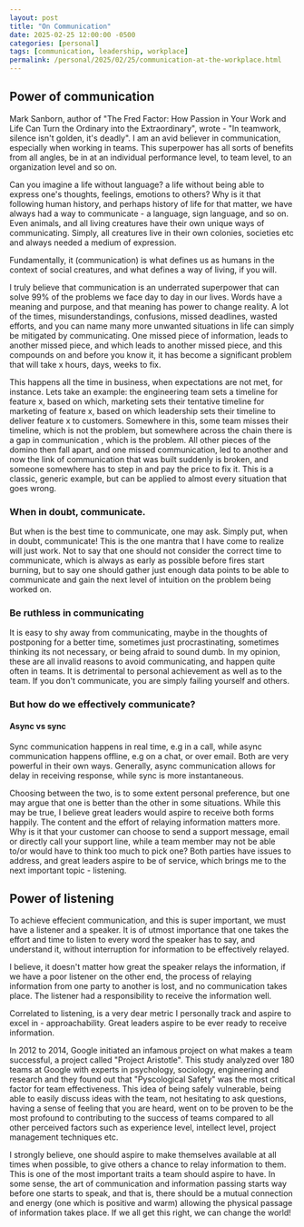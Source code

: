 ```yaml
---
layout: post
title: "On Communication"
date: 2025-02-25 12:00:00 -0500
categories: [personal]
tags: [communication, leadership, workplace]
permalink: /personal/2025/02/25/communication-at-the-workplace.html
---
```


## Power of communication

Mark Sanborn, author of "The Fred Factor: How Passion in Your Work and Life Can Turn the Ordinary into the Extraordinary", wrote - "In teamwork, silence isn't golden, it's deadly". I am an avid believer in communication, especially when working in teams. This superpower has all sorts of benefits from all angles, be in at an individual performance level, to team level, to an organization level and so on. 

Can you imagine a life without language? a life without being able to express one's thoughts, feelings, emotions to others? Why is it that following human history, and perhaps history of life for that matter, we have always had a way to communicate - a language, sign language, and so on. Even animals, and all living creatures have their own unique ways of communicating. Simply, all creatures live in their own colonies, societies etc and always needed a medium of expression.

Fundamentally, it (communication) is what defines us as humans in the context of social creatures, and what defines a way of living, if you will.

I truly believe that communication is an underrated superpower that can solve 99% of the problems we face day to day in our lives. Words have a meaning and purpose, and that meaning has power to change reality. A lot of the times, misunderstandings, confusions, missed deadlines, wasted efforts, and you can name many more unwanted situations in life can simply be mitigated by communicating. One missed piece of information, leads to another missed piece, and which leads to another missed piece, and this compounds on and before you know it, it has become a significant problem that will take x hours, days, weeks to fix.

This happens all the time in business, when expectations are not met, for instance. Lets take an example: the engineering team sets a timeline for feature x, based on which, marketing sets their tentative timeline for marketing of feature x, based on which leadership sets their timeline to deliver feature x to customers. Somewhere in this, some team misses their timeline, which is not the problem, but somewhere across the chain there is a gap in communication , which is the problem. All other pieces of the domino then fall apart, and one missed communication, led to another and now the link of communication that was built suddenly is broken, and someone somewhere has to step in and pay the price to fix it. This is a classic, generic example, but can be applied to almost every situation that goes wrong. 

### When in doubt, communicate.

But when is the best time to communicate, one may ask. Simply put, when in doubt, communicate! This is the one mantra that I have come to realize will just work. Not to say that one should not consider the correct time to communicate, which is always as early as possible before fires start burning, but to say one should gather just enough data points to be able to communicate and gain the next level of intuition on the problem being worked on.

### Be ruthless in communicating

It is easy to shy away from communicating, maybe in the thoughts of postponing for a better time, sometimes just procrastinating, sometimes thinking its not necessary, or being afraid to sound dumb. In my opinion, these are all invalid reasons to avoid communicating, and happen quite often in teams. It is detrimental to personal achievement as well as to the team. If you don't communicate, you are simply failing yourself and others.

### But how do we effectively communicate? 

#### Async vs sync
Sync communication happens in real time, e.g in a call, while async communication happens offline, e.g on a chat, or over email. Both are very powerful in their own ways. Generally, async communication allows for delay in receiving response, while sync is more instantaneous. 

Choosing between the two, is to some extent personal preference, but one may argue that one is better than the other in some situations. While this may be true, I believe great leaders would aspire to receive both forms happily. The content and the effort of relaying information matters more. Why is it that your customer can choose to send a support message, email or directly call your support line, while a team member may not be able to/or would have to think too much to pick one? Both parties have issues to address, and great leaders aspire to be of service, which brings me to the next important topic - listening.

## Power of listening
To achieve effecient communication, and this is super important, we must have a listener and a speaker. It is of utmost importance that one takes the effort and time to listen to every word the speaker has to say, and understand it, without interruption for information to be effectively relayed.

I believe, it doesn't matter how great the speaker relays the information, if we have a poor listener on the other end, the process of relaying information from one party to another is lost, and no communication takes place. The listener had a responsibility to receive the information well.

Correlated to listening, is a very dear metric I personally track and aspire to excel in - approachability. Great leaders aspire to be ever ready to receive information.

In 2012 to 2014, Google initiated an infamous project on what makes a team successful, a project called "Project Aristotle". This study analyzed over 180 teams at Google with experts in psychology, sociology, engineering and research and they found out that "Pyscological Safety" was the most critical factor for team effectiveness. This idea of being safely vulnerable, being able to easily discuss ideas with the team, not hesitating to ask questions, having a sense of feeling that you are heard, went on to be proven to be the most profound to contributing to the success of teams compared to all other perceived factors such as experience level, intellect level, project management techniques etc.

I strongly believe, one should aspire to make themselves available at all times when possible, to give others a chance to relay information to them. This is one of the most important traits a team should aspire to have. In some sense, the art of communication and information passing starts way before one starts to speak, and that is, there should be a mutual connection and energy (one which is positive and warm) allowing the physical passage of information takes place. If we all get this right, we can change the world!